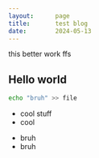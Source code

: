 ```yaml
---
layout:      page
title:       test blog
date:        2024-05-13
---
```


this better work ffs

## Hello world

```bash
echo "bruh" >> file
```

- cool stuff
- cool

* bruh
* bruh